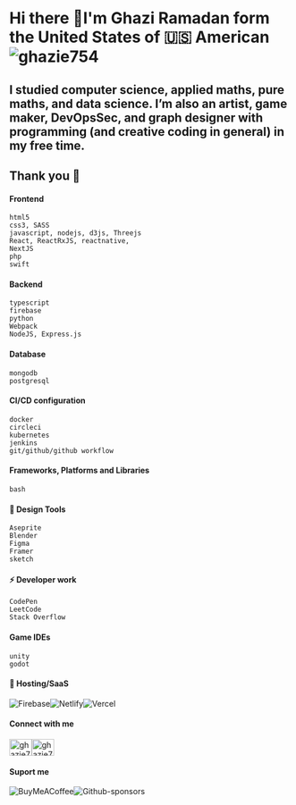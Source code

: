 # Hi there 👋I'm Ghazi Ramadan form the United States of 🇺🇸  American<img src="https://komarev.com/ghpvc/?username=ghazie754&label=Profile%20views&color=0e75b6&style=flat" alt="ghazie754" />

## I studied computer science, applied maths, pure maths, and data science. I’m also an artist, game maker, DevOpsSec, and graph designer with programming (and creative coding in general) in my free time.

## Thank you 🦕

#### Frontend
    html5
    css3, SASS
    javascript, nodejs, d3js, Threejs
    React, ReactRxJS, reactnative,
    NextJS
    php
    swift
#### Backend
    typescript
    firebase
    python
    Webpack
    NodeJS, Express.js
#### Database
    mongodb
    postgresql
#### CI/CD configuration
    docker
    circleci
    kubernetes
    jenkins
    git/github/github workflow
#### Frameworks, Platforms and Libraries
    bash
#### 🎨 Design Tools
    Aseprite
    Blender
    Figma
    Framer
    sketch
#### ⚡ Developer work
    CodePen
    LeetCode
    Stack Overflow
#### Game IDEs
    unity
    godot
#### 🎈 Hosting/SaaS

![Firebase](https://img.shields.io/badge/firebase-%23039BE5.svg?style=for-the-badge&logo=firebase)![Netlify](https://img.shields.io/badge/netlify-%23000000.svg?style=for-the-badge&logo=netlify&logoColor=#00C7B7)![Vercel](https://img.shields.io/badge/vercel-%23000000.svg?style=for-the-badge&logo=vercel&logoColor=white)

#### Connect with me

<a href="https://codepen.io/ghazie754" target="blank"><img align="center" src="https://raw.githubusercontent.com/rahuldkjain/github-profile-readme-generator/master/src/images/icons/Social/codepen.svg" alt="ghazie754" height="30" width="40" /></a><a href="https://dribbble.com/ghazie754" target="blank"><img align="center" src="https://raw.githubusercontent.com/rahuldkjain/github-profile-readme-generator/master/src/images/icons/Social/dribbble.svg" alt="ghazie754" height="30" width="40" /></a>

#### Suport me

![BuyMeACoffee](https://img.shields.io/badge/Buy%20Me%20a%20Coffee-ffdd00?style=for-the-badge&logo=buy-me-a-coffee&logoColor=black)![Github-sponsors](https://img.shields.io/badge/sponsor-30363D?style=for-the-badge&logo=GitHub-Sponsors&logoColor=#EA4AAA)
